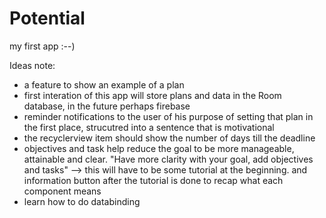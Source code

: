 # Potential
my first app :--)

Ideas note:
- a feature to show an example of a plan
- first interation of this app will store plans and data in the Room database, in the future perhaps firebase
- reminder notifications to the user of his purpose of setting that plan in the first place, strucutred into a sentence that is motivational
- the recyclerview item should show the number of days till the deadline 
- objectives and task help reduce the goal to be more manageable, attainable and clear. "Have more clarity with your goal, add objectives and tasks" --> this will have to be some tutorial at the beginning. and information button after the tutorial is done to recap what each component means
- learn how to do databinding 
